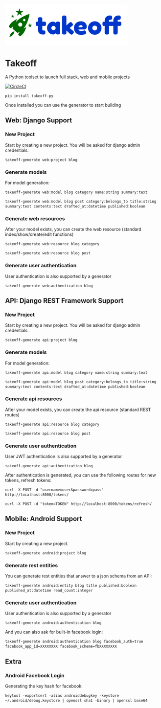 ![TakeOff](logo-small.png)

# Takeoff
A Python toolset to launch full stack, web and mobile projects

[![CircleCI](https://circleci.com/gh/themarceloribeiro/takeoff-py.svg?style=svg)](https://app.circleci.com/pipelines/github/themarceloribeiro/takeoff-py)

```
pip install takeoff-py
```

Once installed you can use the generator to start building

## Web: Django Support

### New Project

Start by creating a new project. You will be asked for django admin credentials.

```
takeoff-generate web:project blog
```

### Generate models

For model generation:

```
takeoff-generate web:model blog category name:string summary:text
```

```
takeoff-generate web:model blog post category:belongs_to title:string summary:text contents:text drafted_at:datetime published:boolean 
```

### Generate web resources

After your model exists, you can create the web resource (standard index/show/create/edit functions)

```
takeoff-generate web:resource blog category
```

```
takeoff-generate web:resource blog post
```

### Generate user authentication

User authentication is also supported by a generator

```
takeoff-generate web:authentication blog
```

## API: Django REST Framework Support

### New Project

Start by creating a new project. You will be asked for django admin credentials.

```
takeoff-generate api:project blog
```

### Generate models

For model generation:

```
takeoff-generate api:model blog category name:string summary:text
```

```
takeoff-generate api:model blog post category:belongs_to title:string summary:text contents:text drafted_at:datetime published:boolean 
```

### Generate api resources

After your model exists, you can create the api resource (standard REST routes)

```
takeoff-generate api:resource blog category
```

```
takeoff-generate api:resource blog post
```

### Generate user authentication

User JWT authentication is also supported by a generator

```
takeoff-generate api:authentication blog
```

After authentication is generated, you can use the following routes for new tokens, refresh tokens:

```
curl -X POST -d "username=user&password=pass" http://localhost:8000/tokens/
```

```
curl -X POST -d "token=TOKEN" http://localhost:8000/tokens/refresh/
```

## Mobile: Android Support

### New Project

Start by creating a new project.

```
takeoff-generate android:project blog
```

### Generate rest entities

You can generate rest entities that answer to a json schema from an API:

```
takeoff-generate android:entity blog title published:boolean published_at:datetime read_count:integer
```


### Generate user authentication

User authentication is also supported by a generator

```
takeoff-generate android:authentication blog
```

And you can also ask for built-in facebook login:

```
takeoff-generate android:authentication blog facebook_auth=true facebook_app_id=XXXXXXXX facebook_scheme=fbXXXXXXXX
```

## Extra

### Android Facebook Login

Generating the key hash for facebook:

```
keytool -exportcert -alias androiddebugkey -keystore ~/.android/debug.keystore | openssl sha1 -binary | openssl base64
```